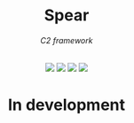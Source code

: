 <h1 align=center><b>Spear</b></h1>
<h6 align=center>C2 framework</h3>
<div align=center>
    <img src="https://img.shields.io/badge/Github-K1y0t4k4-yellow?style=plastic&logo=github" />
    <img src="https://img.shields.io/badge/Python-yellow?style=plastic&logo=python" />
    <img src="https://img.shields.io/badge/C-yellow?style=plastic&logo=c&logoColor=blue" />
    <img src="https://img.shields.io/badge/C++-yellow?style=plastic&logo=c++&logoColor=blue" />
</div>

<h1 align=center><b>In development</b></h1>
